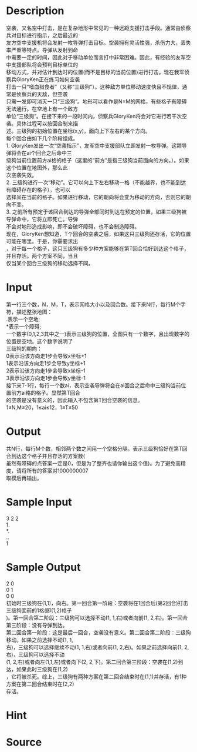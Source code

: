 
# Description

<div class="content"><div>空袭，又名空中打击，是在复杂地形中常见的一种远距支援打击手段。通常由侦察兵对目标进行指示，之后最近的</div>
<div>友方空中支援机将会发射一枚导弹打击目标。空袭拥有灵活性强，杀伤力大，丢失率严重等特点。导弹从发射到命</div>
<div>中需要一定的时间，因此对于移动单位而言打中非常困难。因此，有经验的友军空中支援部队将会预判目标单位的</div>
<div>移动方式，并对估计到达时的位置(而不是目标的当前位置)进行打击。现在我军侦察兵GloryKen正在练习如何空袭</div>
<div>打击一只“嗜血猎食者”（又称“三级狗”）。这种敌方单位移动速度快且不规律，通常是侦察兵的天敌，但空袭</div>
<div>只需一发即可消灭一只“三级狗”。地形可以看作是N×M的网格，有些格子有障碍无法通行。在空地上有一个敌方</div>
<div>单位“三级狗”。在接下来的一段时间内，侦察兵GloryKen将会对它进行若干次空袭。具体过程可以按回合制来描</div>
<div>述。三级狗的初始位置在坐标(x,y)，面向上下左右的某个方向。</div>
<div>每个回合由如下几个阶段组成。</div>
<div>1. GloryKen发出一次“空袭指示”，友军空中支援部队立即发射一枚导弹。这颗导弹将会在ai个回合之后命中三</div>
<div>级狗当前位置前方ai格的格子（这里的“前方”是指三级狗当前面向的方向。）。如果这个位置在地图外，那么此</div>
<div>次空袭失效。</div>
<div>2. 三级狗进行一次“移动”。它可以向上下左右移动一格（不能越界，也不能到达有障碍存在的格子），也可以</div>
<div>选择呆在当前的格子。如果进行移动，它的朝向将会变为移动的方向，否则它的朝向不变。</div>
<div>3. 之前所有预定于该回合到达的导弹全部同时到达在预定的位置，如果三级狗被导弹命中，它将立即死亡。导弹</div>
<div>不会对地形造成影响，即不会破坏障碍，也不会制造障碍。</div>
<div>现在，GloryKen想知道，T个回合的空袭之后，如果这只三级狗还存活，它的位置可能在哪里。于是，你需要求出</div>
<div>，对于每一个格子，这只三级狗有多少种方案能够在第T回合恰好到达这个格子，并且存活。两个方案不同，当且</div>
<div>仅当某个回合三级狗的移动选择不同。</div></div>

# Input

<div class="content"><div>第一行三个数，N，M，T，表示网格大小以及回合数。接下来N行，每行M个字符，描述整张地图：</div>
<div>.表示一个空地;</div>
<div>*表示一个障碍;</div>
<div>一个数字(0,1,2,3其中之一)表示三级狗的位置，全图只有一个数字，且出现数字的位置是空地。这个数字说明了</div>
<div>三级狗的朝向：</div>
<div>0表示沿该方向走1步会导致x坐标+1</div>
<div>1表示沿该方向走1步会导致y坐标+1</div>
<div>2表示沿该方向走1步会导致x坐标-1</div>
<div>3表示沿该方向走1步会导致y坐标-1</div>
<div>接下来T-1行，每行一个数ai，表示空袭导弹将会在ai回合之后命中三级狗当前位置前方ai格的格子。显然第T回合</div>
<div>的空袭是没有意义的，因此输入不包含第T回合空袭的信息。</div>
<div>1≤N,M≤20，1≤ai≤12，1≤T≤50</div></div>

# Output

<div class="content"><div>共N行，每行M个数，相邻两个数之间用一个空格分隔，表示三级狗恰好在第T回合到达这个格子并且存活的方案数(</div>
<div>虽然有障碍的点答案一定是0，但是为了整齐也请你输出这个值)。为了避免高精度，请将所有的答案对1000000007</div>
<div>取模后再输出。</div></div>

# Sample Input

<div class="content"><span class="sampledata">3 2 2<br/>
1.<br/>
*.<br/>
..<br/>
1</span></div>

# Sample Output

<div class="content"><span class="sampledata">2 0<br/>
0 1<br/>
0 0<br/>
初始时三级狗在(1,1)，向右。第一回合第一阶段：空袭将在1回合后(第2回合)打击三级狗面前的1格(即(1,2)格子<br/>
)。第一回合第二阶段：三级狗可以选择不动(1, 1,右)或者向前(1, 2,右)。第一回合第三阶段：没有导弹到达。<br/>
第二回合第一阶段：这是最后一回合，空袭没有意义。第二回合第二阶段：三级狗移动。如果之前选择不动(1, 1,<br/>
右)，三级狗可以选择继续不动(1, 1,右)或者向前(1, 2,右)。如果之前选择向前(1, 2,右)，三级狗可以选择不动<br/>
(1, 2,右)或者向左(1,1,左)或者向下(2, 2,下)。第二回合第三阶段：空袭在(1,2)到达，如果此时三级狗在(1,2)<br/>
，它将被杀死。综上，三级狗有两种方案在第二回合结束时在(1,1)并存活，有1种方案在第二回合结束时在(2,2)<br/>
存活。<br/>
</span></div>

# Hint

<div class="content"><p></p></div>

# Source

<div class="content"><p><a href="problemset.php?search="></a></p></div>


